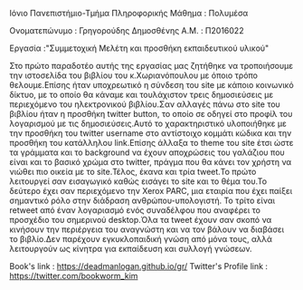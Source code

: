 Iόνιο Πανεπιστήμιο-Τμήμα Πληροφορικής
Μάθημα : Πολυμέσα
 
Ονοματεπώνυμο : Γρηγορούδης Δημοσθένης 
Α.Μ. : Π2016022

 Εργασία :"Συμμετοχική Μελέτη και προσθήκη εκπαιδευτικού υλικού"
 
   Στο πρώτο παραδοτέο αυτής της εργασίας μας ζητήθηκε να τροποιήσουμε την ιστοσελίδα του βιβλίου του κ.Χωριανόπουλου
με όποιο τρόπο θελουμε.Επίσης ήταν υποχρεωτικό η σύνδεση του site με κάποιο κοινωνικό δίκτυο, με το οποίο θα κάναμε και
τουλάχιστον τρεις δημοσιεύσεις με περιεχόμενο του ηλεκτρονικού βιβλίου.Σαν αλλαγές πάνω στο site του βιβλίου ήταν η προσθήκη
twitter button, το οποίο σε οδηγεί στο προφίλ του λογαρισμού με τις δημοσιεύσεις.Αυτό το χαρακτηριστικό υλοποιήθηκε με την
προσθήκη του twitter username στο αντίστοιχο κομμάτι κώδικα και την προσθήκη του κατάλληλου link.Επίσης άλλαξα το theme του site έτσι ώστε
τα γράμματα και το background να έχουν αποχρώσεις του γαλάζιου που είναι και το βασικό χρώμα στο twitter, πράγμα που θα κάνει τον
χρήστη να νιώθει πιο οικεία με το site.Τέλος, έκανα και τρία tweet.Το πρώτο λειτουργεί σαν εισαγωγικό καθώς εισάγει το site και
το θέμα του.Το δεύτερο έχει σαν περιεχόμενο την Xerox PARC, μια εταιρία που έχει παίξει σημαντικό ρόλο στην διάδραση ανθρώπου-υπολογιστή.
Το τρίτο είναι retweet από έναν λογαριασμό ενός συναδέλφου που αναφέρει το προσχέδιο του σημερινού desktop.Όλα τα tweet έχουν σαν σκοπό να
κινήσουν την περιέργεια του αναγνώστη και να τον βάλουν να διαβάσει το βιβλίο.Δεν παρέχουν εγκυκλοπαιδική γνώση από μόνα τους, αλλά λειτουργούν
ως κίνητρα για εκπαίδευση και συλλογή γνώσεων.

Book's link : https://deadmanlogan.github.io/gr/
Twitter's Profile link : https://twitter.com/bookworm_kim
